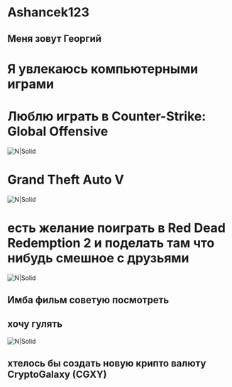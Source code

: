# Ashancek123
## Меня зовут Георгий 
# Я увлекаюсь компьютерными играми 
# Люблю играть в Counter-Strike: Global Offensive
![N|Solid]()
# Grand Theft Auto V
![N|Solid]()
# есть желание поиграть в Red Dead Redemption 2 и поделать там что нибудь смешное с друзьями
![N|Solid]()
## Имба фильм советую посмотреть 
## хочу гулять
![N|Solid](https://i.pinimg.com/originals/20/8b/b0/208bb09c6da77e6886534f28bfa9ef70.jpg)
## хтелось бы создать новую крипто валюту CryptoGalaxy (CGXY) 

